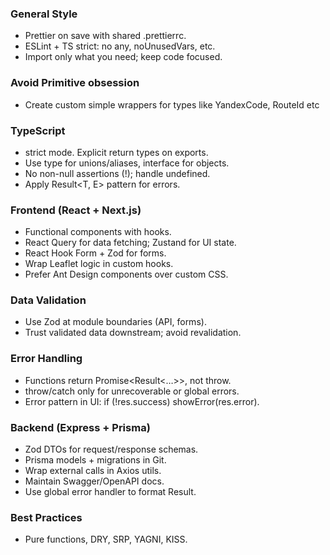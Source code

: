### General Style

- Prettier on save with shared .prettierrc.
- ESLint + TS strict: no any, noUnusedVars, etc.
- Import only what you need; keep code focused.

### Avoid Primitive obsession

- Create custom simple wrappers for types like YandexCode, RouteId etc

### TypeScript

- strict mode. Explicit return types on exports.
- Use type for unions/aliases, interface for objects.
- No non-null assertions (!); handle undefined.
- Apply Result<T, E> pattern for errors.

### Frontend (React + Next.js)

- Functional components with hooks.
- React Query for data fetching; Zustand for UI state.
- React Hook Form + Zod for forms.
- Wrap Leaflet logic in custom hooks.
- Prefer Ant Design components over custom CSS.

### Data Validation

- Use Zod at module boundaries (API, forms).
- Trust validated data downstream; avoid revalidation.

### Error Handling

- Functions return Promise<Result<…>>, not throw.
- throw/catch only for unrecoverable or global errors.
- Error pattern in UI: if (!res.success) showError(res.error).

### Backend (Express + Prisma)

- Zod DTOs for request/response schemas.
- Prisma models + migrations in Git.
- Wrap external calls in Axios utils.
- Maintain Swagger/OpenAPI docs.
- Use global error handler to format Result.

### Best Practices

- Pure functions, DRY, SRP, YAGNI, KISS.
